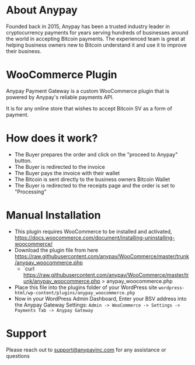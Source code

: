 
# About Anypay 

Founded back in 2015, Anypay has been a trusted industry leader in cryptocurrency payments for years serving hundreds of businesses around the world in accepting Bitcoin payments. The experienced team is great at helping business owners new to Bitcoin understand it and use it to improve their business.      

# WooCommerce Plugin

Anypay Payment Gateway is a custom WooCommerce plugin that is powered by Anypay's reliable payments API.  

It is for any online store that wishes to accept Bitcoin SV as a form of payment.

# How does it work?

* The Buyer prepares the order and click on the "proceed to Anypay" button.
* The Buyer is redirected to the invoice 
* The Buyer pays the invoice with their wallet 
* The Bitcoin is sent directly to the business owners Bitcoin Wallet
* The Buyer is redirected to the receipts page and the order is set to "Processing"

# Manual Installation 

* This plugin requires WooCommerce to be installed and activated, <https://docs.woocommerce.com/document/installing-uninstalling-woocommerce/>
* Download the plugin file from here <https://raw.githubusercontent.com/anypay/WooCommerce/master/trunk/anypay_woocommerce.php> 
  - `curl https://raw.githubusercontent.com/anypay/WooCommerce/master/trunk/anypay_woocommerce.php > anypay_woocommerce.php 
* Place this file into the plugins folder of your WordPress site `wordpress-html/wp-content/plugins/anypay_woocommerce.php`
* Now in your WordPress Admin Dashboard, Enter your BSV address into the Anypay Gateway Settings: `Admin -> WooCommerce -> Settings -> Payments Tab -> Anypay Gateway`

# Support 

Please reach out to <support@anypayinc.com> for any assistance or questions

